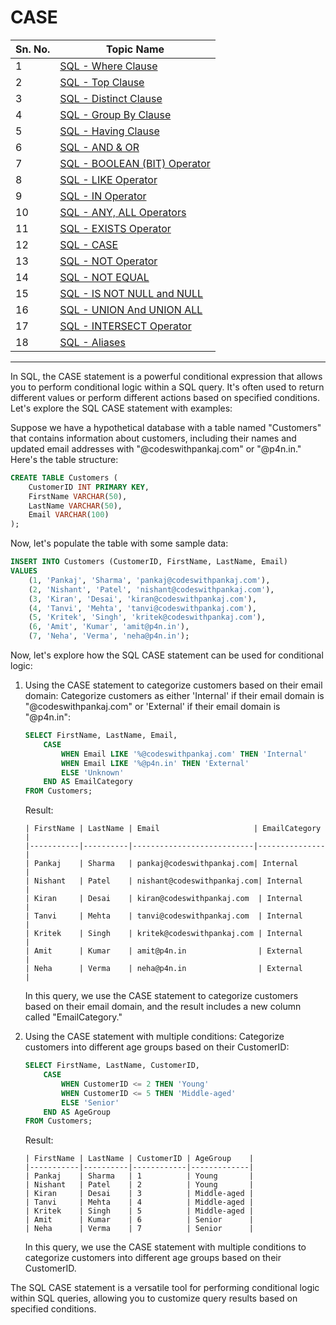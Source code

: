 # CASE
| Sn. No. | Topic Name                                                                                                       |
|---------|------------------------------------------------------------------------------------------------------------------|
| 1       | [SQL - Where Clause](WhereClause.md)                                                                           |
| 2       | [SQL - Top Clause](TopClause.md)                                                                               |
| 3       | [SQL - Distinct Clause](DistinctClause.md)                                                                     |
| 4       | [SQL - Group By Clause](GroupByClause.md)                                                                     |
| 5       | [SQL - Having Clause](HavingClause.md)                                                                         |
| 6       | [SQL - AND & OR](AND_OR.md)                                                                                   |
| 7       | [SQL - BOOLEAN (BIT) Operator](BOOLEAN_BIT_Operator.md)                                                         |
| 8       | [SQL - LIKE Operator](LIKEOperator.md)                                                                         |
| 9      | [SQL - IN Operator](INOperator.md)                                                                             |
| 10      | [SQL - ANY, ALL Operators](ANYALLOperators.md)                                                                 |
| 11      | [SQL - EXISTS Operator](EXISTSOperator.md)                                                                     |
| 12      | [SQL - CASE](CASE.md)                                                                                         |
| 13      | [SQL - NOT Operator](NOTOperator.md)                                                                           |
| 14      | [SQL - NOT EQUAL](NOTEQUAL.md)                                                                                |
| 15      | [SQL - IS NOT NULL and NULL](null_not_null.md)                                                                |
| 16      | [SQL - UNION And UNION ALL](UNION_UNIONALL.md)                                                                |
| 17      | [SQL - INTERSECT Operator](INTERSECT_EXCEPT_Operator.md)                                                         |
| 18      | [SQL - Aliases](Aliases.md)                                                                                  |

--------

In SQL, the CASE statement is a powerful conditional expression that allows you to perform conditional logic within a SQL query. It's often used to return different values or perform different actions based on specified conditions. Let's explore the SQL CASE statement with examples:

Suppose we have a hypothetical database with a table named "Customers" that contains information about customers, including their names and updated email addresses with "@codeswithpankaj.com" or "@p4n.in." Here's the table structure:

```sql
CREATE TABLE Customers (
    CustomerID INT PRIMARY KEY,
    FirstName VARCHAR(50),
    LastName VARCHAR(50),
    Email VARCHAR(100)
);
```

Now, let's populate the table with some sample data:

```sql
INSERT INTO Customers (CustomerID, FirstName, LastName, Email)
VALUES
    (1, 'Pankaj', 'Sharma', 'pankaj@codeswithpankaj.com'),
    (2, 'Nishant', 'Patel', 'nishant@codeswithpankaj.com'),
    (3, 'Kiran', 'Desai', 'kiran@codeswithpankaj.com'),
    (4, 'Tanvi', 'Mehta', 'tanvi@codeswithpankaj.com'),
    (5, 'Kritek', 'Singh', 'kritek@codeswithpankaj.com'),
    (6, 'Amit', 'Kumar', 'amit@p4n.in'),
    (7, 'Neha', 'Verma', 'neha@p4n.in');
```

Now, let's explore how the SQL CASE statement can be used for conditional logic:

1. Using the CASE statement to categorize customers based on their email domain:
   Categorize customers as either 'Internal' if their email domain is "@codeswithpankaj.com" or 'External' if their email domain is "@p4n.in":

   ```sql
   SELECT FirstName, LastName, Email,
       CASE
           WHEN Email LIKE '%@codeswithpankaj.com' THEN 'Internal'
           WHEN Email LIKE '%@p4n.in' THEN 'External'
           ELSE 'Unknown'
       END AS EmailCategory
   FROM Customers;
   ```

   Result:
   ```
   | FirstName | LastName | Email                     | EmailCategory |
   |-----------|----------|---------------------------|---------------|
   | Pankaj    | Sharma   | pankaj@codeswithpankaj.com| Internal      |
   | Nishant   | Patel    | nishant@codeswithpankaj.com| Internal      |
   | Kiran     | Desai    | kiran@codeswithpankaj.com  | Internal      |
   | Tanvi     | Mehta    | tanvi@codeswithpankaj.com  | Internal      |
   | Kritek    | Singh    | kritek@codeswithpankaj.com | Internal      |
   | Amit      | Kumar    | amit@p4n.in                | External      |
   | Neha      | Verma    | neha@p4n.in                | External      |
   ```

   In this query, we use the CASE statement to categorize customers based on their email domain, and the result includes a new column called "EmailCategory."

2. Using the CASE statement with multiple conditions:
   Categorize customers into different age groups based on their CustomerID:

   ```sql
   SELECT FirstName, LastName, CustomerID,
       CASE
           WHEN CustomerID <= 2 THEN 'Young'
           WHEN CustomerID <= 5 THEN 'Middle-aged'
           ELSE 'Senior'
       END AS AgeGroup
   FROM Customers;
   ```

   Result:
   ```
   | FirstName | LastName | CustomerID | AgeGroup    |
   |-----------|----------|------------|-------------|
   | Pankaj    | Sharma   | 1          | Young       |
   | Nishant   | Patel    | 2          | Young       |
   | Kiran     | Desai    | 3          | Middle-aged |
   | Tanvi     | Mehta    | 4          | Middle-aged |
   | Kritek    | Singh    | 5          | Middle-aged |
   | Amit      | Kumar    | 6          | Senior      |
   | Neha      | Verma    | 7          | Senior      |
   ```

   In this query, we use the CASE statement with multiple conditions to categorize customers into different age groups based on their CustomerID.

The SQL CASE statement is a versatile tool for performing conditional logic within SQL queries, allowing you to customize query results based on specified conditions.
